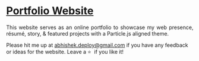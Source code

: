 # <a href="https://abhishekk.tk/" target="_blank">Portfolio Website</a>


 <p align="justify">This website serves as an online portfolio to showcase my web presence, résumé, story, & featured projects with a Particle.js aligned theme.</p>

Please hit me up at abhishek.deploy@gmail.com if you have any feedback or ideas for the website. Leave a :star: &nbsp;if you like it!
